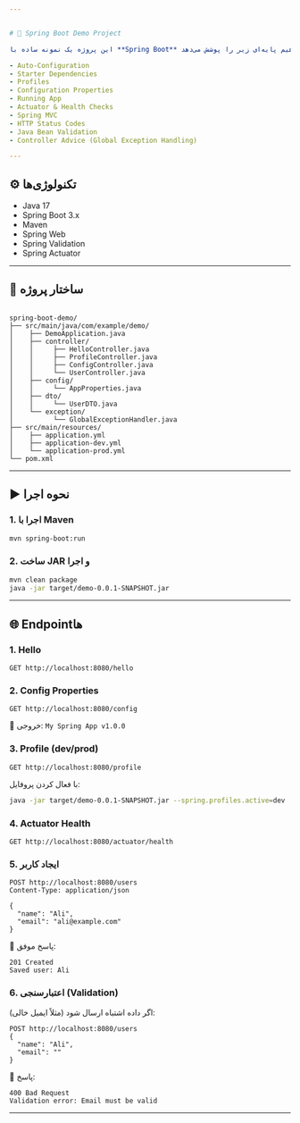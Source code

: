 ```yaml
---


# 🚀 Spring Boot Demo Project

این پروژه یک نمونه ساده با **Spring Boot** است که مفاهیم پایه‌ای زیر را پوشش می‌دهد:

- Auto-Configuration  
- Starter Dependencies  
- Profiles  
- Configuration Properties  
- Running App  
- Actuator & Health Checks  
- Spring MVC  
- HTTP Status Codes  
- Java Bean Validation  
- Controller Advice (Global Exception Handling)  

---
```


## ⚙️ تکنولوژی‌ها
- Java 17  
- Spring Boot 3.x  
- Maven  
- Spring Web  
- Spring Validation  
- Spring Actuator  

---

## 📂 ساختار پروژه
```

spring-boot-demo/
├── src/main/java/com/example/demo/
│    ├── DemoApplication.java
│    ├── controller/
│    │     ├── HelloController.java
│    │     ├── ProfileController.java
│    │     ├── ConfigController.java
│    │     └── UserController.java
│    ├── config/
│    │     └── AppProperties.java
│    ├── dto/
│    │     └── UserDTO.java
│    └── exception/
│          └── GlobalExceptionHandler.java
├── src/main/resources/
│    ├── application.yml
│    ├── application-dev.yml
│    └── application-prod.yml
└── pom.xml

````

---

## ▶️ نحوه اجرا
### 1. اجرا با Maven
```bash
mvn spring-boot:run
````

### 2. ساخت JAR و اجرا

```bash
mvn clean package
java -jar target/demo-0.0.1-SNAPSHOT.jar
```

---

## 🌐 Endpointها

### 1. Hello

```
GET http://localhost:8080/hello
```

### 2. Config Properties

```
GET http://localhost:8080/config
```

📌 خروجی: `My Spring App v1.0.0`

### 3. Profile (dev/prod)

```
GET http://localhost:8080/profile
```

با فعال کردن پروفایل:

```bash
java -jar target/demo-0.0.1-SNAPSHOT.jar --spring.profiles.active=dev
```

### 4. Actuator Health

```
GET http://localhost:8080/actuator/health
```

### 5. ایجاد کاربر

```
POST http://localhost:8080/users
Content-Type: application/json

{
  "name": "Ali",
  "email": "ali@example.com"
}
```

📌 پاسخ موفق:

```
201 Created
Saved user: Ali
```

### 6. اعتبارسنجی (Validation)

اگر داده اشتباه ارسال شود (مثلاً ایمیل خالی):

```
POST http://localhost:8080/users
{
  "name": "Ali",
  "email": ""
}
```

📌 پاسخ:

```
400 Bad Request
Validation error: Email must be valid
```

---


